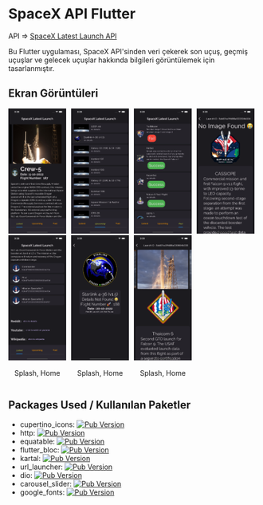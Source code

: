 # SpaceX API Flutter 

API =>
 [SpaceX Latest Launch API](https://api.spacexdata.com/v4/launches/latest) 

Bu Flutter uygulaması, SpaceX API'sinden veri çekerek son uçuş, geçmiş uçuşlar ve gelecek uçuşlar hakkında bilgileri görüntülemek için tasarlanmıştır.




## Ekran Görüntüleri

<div style="display: flex; justify-content: center;">
  <div style="flex: 1; margin-right: 10px;">
    <img src="assets/screenshots/1.png" alt="Ana Ekran" width="300" />
    <img src="assets/screenshots/2.png" alt="Ana Ekran" width="300" />
    <p style="text-align: center;">Splash, Home</p>
  </div>
  <div style="flex: 1; margin-right: 10px;">
    <img src="assets/screenshots/3.png" alt="Ana Ekran" width="300" />
    <img src="assets/screenshots/4.png" alt="Ana Ekran" width="300" />
    <p style="text-align: center;">Splash, Home</p>
  </div>
  <div style="flex: 1; margin-right: 10px;">
    <img src="assets/screenshots/5.png" alt="Ana Ekran" width="300" />
    <img src="assets/screenshots/6.png" alt="Ana Ekran" width="300" />
    <p style="text-align: center;">Splash, Home</p>
  </div>
  <div style="flex: 1; margin-right: 10px;">
    <img src="assets/screenshots/7.png" alt="Ana Ekran" width="300" />
    
  </div>
</div>


##  Packages Used / Kullanılan Paketler

- cupertino_icons: [![Pub Version](https://img.shields.io/pub/v/cupertino_icons.svg)](https://pub.dev/packages/cupertino_icons)
- http: [![Pub Version](https://img.shields.io/pub/v/http.svg)](https://pub.dev/packages/http)
- equatable: [![Pub Version](https://img.shields.io/pub/v/equatable.svg)](https://pub.dev/packages/equatable)
- flutter_bloc: [![Pub Version](https://img.shields.io/pub/v/flutter_bloc.svg)](https://pub.dev/packages/flutter_bloc)
- kartal: [![Pub Version](https://img.shields.io/pub/v/kartal.svg)](https://pub.dev/packages/kartal)
- url_launcher: [![Pub Version](https://img.shields.io/pub/v/url_launcher.svg)](https://pub.dev/packages/url_launcher)
- dio: [![Pub Version](https://img.shields.io/pub/v/dio.svg)](https://pub.dev/packages/dio)
- carousel_slider: [![Pub Version](https://img.shields.io/pub/v/carousel_slider.svg)](https://pub.dev/packages/carousel_slider)
- google_fonts: [![Pub Version](https://img.shields.io/pub/v/google_fonts.svg)](https://pub.dev/packages/google_fonts) 


